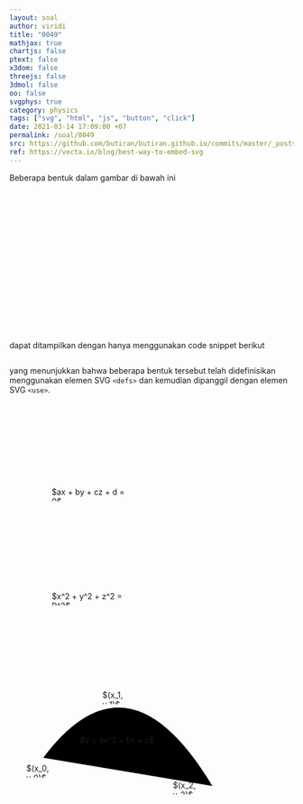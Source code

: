 ```yaml
---
layout: soal
author: viridi
title: "0049"
mathjax: true
chartjs: false
ptext: false
x3dom: false
threejs: false
3dmol: false
oo: false
svgphys: true
category: physics
tags: ["svg", "html", "js", "button", "click"]
date: 2021-03-14 17:09:00 +07
permalink: /soal/0049
src: https://github.com/butiran/butiran.github.io/commits/master/_posts/soal/04/2021-03-14-svg-as-libs.md
ref: https://vecta.io/blog/best-way-to-embed-svg
---
```

Beberapa bentuk dalam gambar di bawah ini

<svg width="600" height="300">
	<use xlink:href="#sphere-3-circles" transform="scale(0.5)" />
</svg>

dapat ditampilkan dengan hanya menggunakan code snippet berikut

```html
```

yang menunjukkan bahwa beberapa bentuk tersebut telah didefinisikan menggunakan elemen SVG `<defs>` dan kemudian dipanggil dengan elemen SVG `<use>`.

<svg width="400" height="200">
	<use xlink:href="#3d-axis" x="20" y="60" class="black" />
	<use xlink:href="#xyz-axis" x="100" y="120" class="black" />
	<use xlink:href="#yzx-axis" x="200" y="80" class="black" />
	<use xlink:href="#zxy-axis" x="300" y="150" class="black" />
	<foreignObject x="75" y="150" width="150" height="25">
	$ax + by + cz + d = 0$
	</foreignObject>
</svg>

<svg width="300" height="300">
	<use xlink:href="#sphere-3-circles" />
	<foreignObject x="75" y="135" width="130" height="25">
	$x^2 + y^2 + z^2 = R^2$
	</foreignObject>
</svg>

<svg width="400" height="200">
	<use xlink:href="#xyz-axis" x="10" y="190" class="black" />
	<path d="M60,130 q150,-200 300,50" class="red-curve" />
	<use xlink:href="#point" x="60" y="130" class="black" />
	<use xlink:href="#point" x="360" y="180" class="black" />
	<use xlink:href="#point" x="195" y="42" class="black" />
	<foreignObject x="30" y="140" width="60" height="25">
	$(x_0, y_0)$
	</foreignObject>
	<foreignObject x="165" y="10" width="60" height="25">
	$(x_1, y_1)$
	</foreignObject>
	<foreignObject x="290" y="170" width="60" height="25">
	$(x_2, y_2)$
	</foreignObject>
	<foreignObject x="125" y="90" width="140" height="25">
	$y = ax^2 + bx + c$
	</foreignObject>
</svg>

<svg width="250" height="60">
	<use xlink:href="#h-spring" y="18" class="black-outline" id="spring" transform="translate(10)"/>
	<use xlink:href="#block" x="130" y="10" class="white" id="moving-block" />
	<use xlink:href="#floor" x="10" y="50" />
	<use xlink:href="#left-wall" />
</svg>
